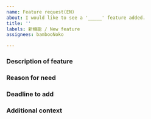 ```yaml
---
name: Feature request(EN)
about: I would like to see a '_____' feature added.
title: ''
labels: 新機能 / New feature
assignees: bambooNoko

---
```


### Description of feature
<!-- A clear and concise description of what the feature is. -->

### Reason for need
<!-- A clear and concise description of the need for this feature. -->

### Deadline to add
<!-- By when should that feature be added? -->

### Additional context
<!-- Add any other context about the problem here. -->
